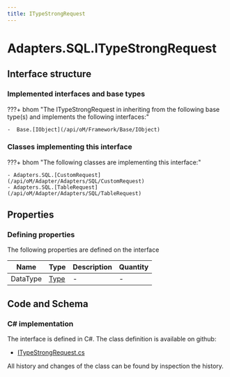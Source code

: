 ```yaml
---
title: ITypeStrongRequest
---
```


# Adapters.SQL.ITypeStrongRequest



## Interface structure

### Implemented interfaces and base types

???+ bhom "The ITypeStrongRequest in inheriting from the following base type(s) and implements the following interfaces:"

    -  Base.[IObject](/api/oM/Framework/Base/IObject)


### Classes implementing this interface

???+ bhom "The following classes are implementing this interface:"

    - Adapters.SQL.[CustomRequest](/api/oM/Adapter/Adapters/SQL/CustomRequest)
    - Adapters.SQL.[TableRequest](/api/oM/Adapter/Adapters/SQL/TableRequest)


## Properties



### Defining properties

The following properties are defined on the interface

| Name             | Type             | Description      | Quantity         |
|------------------|------------------|------------------|------------------|
| DataType | [Type](https://learn.microsoft.com/en-us/dotnet/api/System.Type?view=netstandard-2.0) | - | - |


## Code and Schema

### C# implementation

The interface is defined in C#. The class definition is available on github:

- [ITypeStrongRequest.cs](https://github.com/BHoM/SQL_Toolkit/blob/develop/SQL_oM/Requests/ITypeStrongRequest.cs)

All history and changes of the class can be found by inspection the history.

